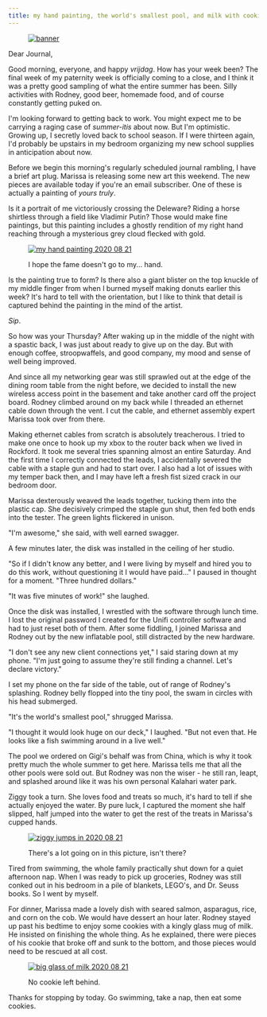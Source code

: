 ```yaml
---
title: my hand painting, the world's smallest pool, and milk with cookies
---
```


<figure>
  <a href="/images/banners/2020-08-21.jpg">
    <img alt="banner" src="/images/banners/2020-08-21.jpg"/>
  </a>
</figure>

Dear Journal,

Good morning, everyone, and happy _vrijdag_.  How has your week been?
The final week of my paternity week is officially coming to a close,
and I think it was a pretty good sampling of what the entire summer
has been.  Silly activities with Rodney, good beer, homemade food, and
of course constantly getting puked on.

I'm looking forward to getting back to work.  You might expect me to
be carrying a raging case of _summer-itis_ about now.  But I'm
optimistic.  Growing up, I secretly loved back to school season.  If I
were thirteen again, I'd probably be upstairs in my bedroom organizing
my new school supplies in anticipation about now.

Before we begin this morning's regularly scheduled journal rambling, I
have a brief art plug.  Marissa is releasing some new art this
weekend.  The new pieces are available today if you're an email
subscriber.  One of these is actually a painting of _yours truly_.

Is it a portrait of me victoriously crossing the Deleware?  Riding a
horse shirtless through a field like Vladimir Putin?  Those would make
fine paintings, but this painting includes a ghostly rendition of my
right hand reaching through a mysterious grey cloud flecked with gold.

<figure>
  <a href="/images/my-hand-painting-2020-08-21.jpg">
    <img alt="my hand painting 2020 08 21" src="/images/my-hand-painting-2020-08-21.jpg"/>
  </a>
  <figcaption>
    <p>I hope the fame doesn't go to my... hand.</p>
  </figcaption>
</figure>

Is the painting true to form?  Is there also a giant blister on the
top knuckle of my middle finger from when I burned myself making
donuts earlier this week?  It's hard to tell with the orientation, but
I like to think that detail is captured behind the painting in the
mind of the artist.

_Sip_.

So how was your Thursday?  After waking up in the middle of the night
with a spastic back, I was just about ready to give up on the day.
But with enough coffee, stroopwaffels, and good company, my mood and
sense of well being improved.

And since all my networking gear was still sprawled out at the edge of
the dining room table from the night before, we decided to install the
new wireless access point in the basement and take another card off
the project board.  Rodney climbed around on my back while I threaded
an ethernet cable down through the vent.  I cut the cable, and
ethernet assembly expert Marissa took over from there.

Making ethernet cables from scratch is absolutely treacherous.  I
tried to make one once to hook up my xbox to the router back when we
lived in Rockford.  It took me several tries spanning almost an entire
Saturday.  And the first time I correctly connected the leads, I
accidentally severed the cable with a staple gun and had to start
over.  I also had a lot of issues with my temper back then, and I may
have left a fresh fist sized crack in our bedroom door.

Marissa dexterously weaved the leads together, tucking them into the
plastic cap.  She decisively crimped the staple gun shut, then fed
both ends into the tester.  The green lights flickered in unison.

"I'm awesome," she said, with well earned swagger.

A few minutes later, the disk was installed in the ceiling of her
studio.

"So if I didn't know any better, and I were living by myself and hired
you to do this work, without questioning it I would have paid..." I
paused in thought for a moment.  "Three hundred dollars."

"It was five minutes of work!" she laughed.

Once the disk was installed, I wrestled with the software through
lunch time.  I lost the original password I created for the Unifi
controller software and had to just reset both of them.  After some
fiddling, I joined Marissa and Rodney out by the new inflatable pool,
still distracted by the new hardware.

"I don't see any new client connections yet," I said staring down at
my phone.  "I'm just going to assume they're still finding a channel.
Let's declare victory."

I set my phone on the far side of the table, out of range of Rodney's
splashing.  Rodney belly flopped into the tiny pool, the swam in
circles with his head submerged.

"It's the world's smallest pool," shrugged Marissa.

"I thought it would look huge on our deck," I laughed.  "But not even
that.  He looks like a fish swimming around in a live well."

The pool we ordered on Gigi's behalf was from China, which is why it
took pretty much the whole summer to get here.  Marissa tells me that
all the other pools were sold out.  But Rodney was non the wiser - he
still ran, leapt, and splashed around like it was his own personal
Kalahari water park.

Ziggy took a turn.  She loves food and treats so much, it's hard to
tell if she actually enjoyed the water.  By pure luck, I captured the
moment she half slipped, half jumped into the water to get the rest of
the treats in Marissa's cupped hands.

<figure>
  <a href="/images/ziggy-jumps-in-2020-08-21.jpg">
    <img alt="ziggy jumps in 2020 08 21" src="/images/ziggy-jumps-in-2020-08-21.jpg"/>
  </a>
  <figcaption>
    <p>There's a lot going on in this picture, isn't there?</p>
  </figcaption>
</figure>

Tired from swimming, the whole family practically shut down for a
quiet afternoon nap.  When I was ready to pick up groceries, Rodney
was still conked out in his bedroom in a pile of blankets, LEGO's, and
Dr. Seuss books.  So I went by myself.

For dinner, Marissa made a lovely dish with seared salmon, asparagus,
rice, and corn on the cob.  We would have dessert an hour later.
Rodney stayed up past his bedtime to enjoy some cookies with a kingly
glass mug of milk.  He insisted on finishing the whole thing.  As he
explained, there were pieces of his cookie that broke off and sunk to
the bottom, and those pieces would need to be rescued at all cost.

<figure>
  <a href="/images/big-glass-of-milk-2020-08-21.jpg">
    <img alt="big glass of milk 2020 08 21" src="/images/big-glass-of-milk-2020-08-21.jpg"/>
  </a>
  <figcaption>
    <p>No cookie left behind.</p>
  </figcaption>
</figure>

Thanks for stopping by today.  Go swimming, take a nap, then eat some
cookies.
